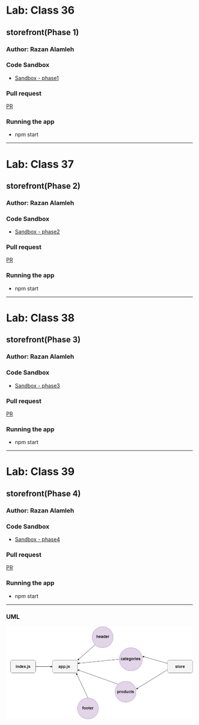 
# Lab: Class 36

## storefront(Phase 1)

### Author: Razan Alamleh

### Code Sandbox
- [Sandbox - phase1](https://codesandbox.io/s/quiet-glitter-h50zh)

### Pull request
[PR](https://github.com/Razan-am/storefront/pull/2)

### Running the app
- npm start

---------------------------------------------------------------------------------

# Lab: Class 37

## storefront(Phase 2)

### Author: Razan Alamleh

### Code Sandbox
- [Sandbox - phase2](https://codesandbox.io/s/lingering-paper-b00pb)

### Pull request
[PR](https://github.com/Razan-am/storefront/pull/3)

### Running the app
- npm start

---------------------------------------------------------------------------------

# Lab: Class 38

## storefront(Phase 3)

### Author: Razan Alamleh

### Code Sandbox
- [Sandbox - phase3](https://codesandbox.io/s/ecstatic-kepler-j4pnc)

### Pull request
[PR](https://github.com/Razan-am/storefront/pull/4)

### Running the app
- npm start

---------------------------------------------------------------------------------

# Lab: Class 39

## storefront(Phase 4)

### Author: Razan Alamleh

### Code Sandbox
- [Sandbox - phase4](https://codesandbox.io/s/ecstatic-kepler-j4pnc)

### Pull request
[PR](https://github.com/Razan-am/storefront/pull/4)

### Running the app
- npm start

---------------------------------------------------------------------------------


### UML
![uml](./images/uml.png)

